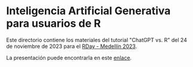 # Inteligencia Artificial Generativa para usuarios de R

Este directorio contiene los materiales del tutorial "ChatGPT vs. R" del 24 de noviembre de 2023 para el [RDay - Medellín 2023](https://rday-colombia.github.io/2023/).

La presentación puede encontrarla en este [enlace](https://rpubs.com/Jaimemosg/ChatGGPTforR).